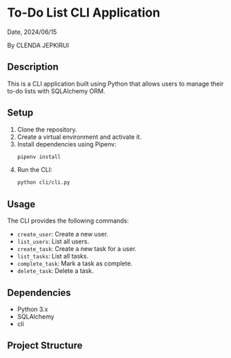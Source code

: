 # To-Do List CLI Application
Date, 2024/06/15

By CLENDA JEPKIRUI

## Description
This is a CLI application built using Python that allows users to manage their to-do lists with SQLAlchemy ORM.

## Setup
1. Clone the repository.
2. Create a virtual environment and activate it.
3. Install dependencies using Pipenv:
    ```bash
    pipenv install
    ```
4. Run the CLI:
    ```bash
    python cli/cli.py
    ```

## Usage
The CLI provides the following commands:

- `create_user`: Create a new user.
- `list_users`: List all users.
- `create_task`: Create a new task for a user.
- `list_tasks`: List all tasks.
- `complete_task`: Mark a task as complete.
- `delete_task`: Delete a task.

## Dependencies
- Python 3.x
- SQLAlchemy
- cli

## Project Structure
